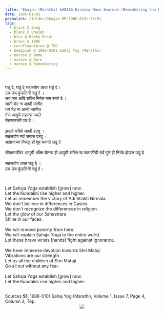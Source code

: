 ```yaml
---
title: 'Bhajan (Marathi) &#8216;Nirmala Nāma Smarude (Remembering the Pure Name)&#8217; by Rekha Masal from 1986-0101 Sahaj Yog (Marathi), Volume 1, Issue 7, Page 4, Column 2, Top'
date: 1986-01-01
permalink: /folder/Bhajan-RM-1986-0101-SY(M)
tags:
  - black @ Song
  - black @ Bhajan
  - blue @ Rekha Masal
  - brown @ 1986
  - cornflowerblue @ TBD
  - deeppink @ 1986-0101 Sahaj Yog (Marathi)
  - maroon @ Name
  - maroon @ Oure
  - maroon @ Remembering   
---
```


<br>

<p>
घडू दे, घडूं दे सहजयोग आता घडूं दे।<br>
उंच उंच कुंडलिनी चढूं दे ।<br>
जय जय आदि शक्ति निर्मल नाम स्मरुं दे ।<br>
जाती भेद ना आम्ही मानीत<br>
धर्म भेद ना आम्ही जाणीत<br>
तेज आमुचे सहस्त्रा मधले<br>
चेहऱ्यावरती पड दे ।<br>
<br>
इथलो गरीबो आम्ही हटवू ।<br>
सहजयोग सर्व जगास पटवू ।<br>
अज्ञानाच्या विरूद्ध ही शूर मनगटे लढू दे<br>
<br>
श्रीमाताजींवर आमुची भक्ति
चैतन्य ही आमुची शक्ति
श्रा माताजींची सर्वं मुले ही
निर्भय होऊन उडूं दे<br>
<br>
सहजयोग आता घडू दे ।<br>
उच उंच कुंडलिनी चढूं दे।
</p>

<br>

<p>
Let Sahaja Yoga establish [grow] now.<br>
Let the Kundalini rise higher and higher.<br>
Let us remember the victory of Adi Shakti Nirmala.<br>
We don't believe in differences in Castes<br>
We don't recognize the differences in religion<br>
Let the glow of our Sahastrara<br>
Shine in our faces.<br>
<br>
We will remove poverty from here.<br>
We will explain Sahaja Yoga to the entire world.<br>
Let these brave wrists [hands] fight against ignorance.<br>
<br>
We have immense devotion towards Shri Mataji<br>
Vibrations are our strength<br>
Let us all the children of Shri Mataji<br>
Go all out without any fear.<br>
<br>
Let Sahaja Yoga establish [grow] now.<br>
Let the Kundalini rise higher and higher.<br>
</p>

<br>

<wave-list>
<list-title color="DarkSeaGreen" width="40">Sources</list-title>
  <list-item color="BlanchedAlmond"  width="280"><b>S1. </b> 1986-0101 Sahaj Yog (Marathi), Volume 1, Issue 7, Page 4, Column 2, Top.</list-item>
</wave-list>

<div style="text-align: center"><img src="https://pub-419291371d4c44a1b438e7d5a9e4e904.r2.dev/Bhajan_(Marathi)_Remembering_the_Pure Name_by_Rekha_Masal_from_1986-0101_Sahaj_Yog_(Marathi)_Volume_1_Issue_7_Page_4_Column_2_Top.jpg" /></div>